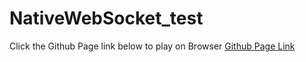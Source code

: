 # NativeWebSocket_test
Click the Github Page link below to play on Browser
[Github Page Link](https://g0983230881.github.io/NativeWebSocket_test/)
